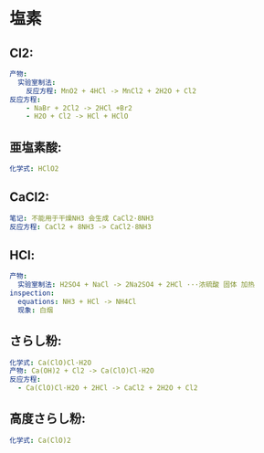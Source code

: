 # 塩素

## Cl2:

```yaml
产物:
  实验室制法:
    反应方程: MnO2 + 4HCl -> MnCl2 + 2H2O + Cl2
反应方程:
    - NaBr + 2Cl2 -> 2HCl +Br2
    - H2O + Cl2 -> HCl + HClO

```

## 亜塩素酸:

```yaml
化学式: HClO2

```

## CaCl2:

```yaml
笔记: 不能用于干燥NH3 会生成 CaCl2·8NH3
反应方程: CaCl2 + 8NH3 -> CaCl2·8NH3

```

## HCl:

```yaml
产物:
  实验室制法: H2SO4 + NaCl -> 2Na2SO4 + 2HCl ···浓硫酸 固体 加热
inspection:
  equations: NH3 + HCl -> NH4Cl
  现象: 白烟

```

## さらし粉:

```yaml
化学式: Ca(ClO)Cl·H2O
产物: Ca(OH)2 + Cl2 -> Ca(ClO)Cl·H2O
反应方程:
  - Ca(ClO)Cl·H2O + 2HCl -> CaCl2 + 2H2O + Cl2

```

## 高度さらし粉:

```yaml
化学式: Ca(ClO)2
```
